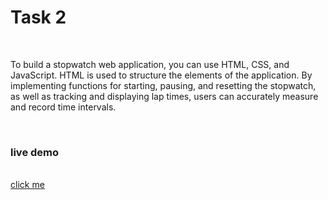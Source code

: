 <h1>Task 2</h1> <br>
<p>To build a stopwatch web application, you can use HTML, CSS, and JavaScript. HTML is used to structure the elements of the application. By implementing functions for starting, pausing, and resetting the stopwatch, as well as tracking and displaying lap times, users can accurately measure and record time intervals.</p> <br>
<h3>live demo</h3> <br>
<a href = "https://time-swatch.netlify.app/">click me</a>

